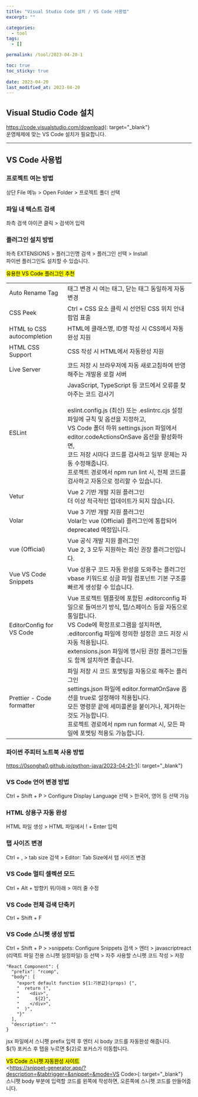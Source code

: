 ```yaml
---
title: "Visual Studio Code 설치 / VS Code 사용법"
excerpt: ""

categories:
  - tool
tags:
  - []

permalink: /tool/2023-04-20-1

toc: true
toc_sticky: true
 
date: 2023-04-20
last_modified_at: 2023-04-20
---
```


## Visual Studio Code 설치

<https://code.visualstudio.com/download>{: target="_blank"}  
운영체제에 맞는 VS Code 설치가 필요합니다.

---

## VS Code 사용법

### 프로젝트 여는 방법
상단 File 메뉴 > Open Folder > 프로젝트 폴더 선택

### 파일 내 텍스트 검색
좌측 검색 아이콘 클릭 > 검색어 입력

### 플러그인 설치 방법
좌측 EXTENSIONS > 플러그인명 검색 > 플러그인 선택 > Install  
파이썬 플러그인도 설치할 수 있습니다.

<mark>유용한 VS Code 플러그인 추천</mark>
<table class="table_2_left">
  <tbody>
    <tr>
      <td>Auto Rename Tag</td>
      <td>태그 변경 시 여는 태그, 닫는 태그 동일하게 자동 변경</td>
    </tr>
    <tr>
      <td>CSS Peek</td>
      <td>Ctrl + CSS 요소 클릭 시 선언된 CSS 위치 안내 팝업 표출</td>
    </tr>
    <tr>
      <td>HTML to CSS autocompletion</td>
      <td>HTML에 클래스명, ID명 작성 시 CSS에서 자동완성 지원</td>
    </tr>
    <tr>
      <td>HTML CSS Support</td>
      <td>CSS 작성 시 HTML에서 자동완성 지원</td>
    </tr>
    <tr>
      <td>Live Server</td>
      <td>코드 저장 시 브라우저에 자동 새로고침하여 반영해주는 개발용 로컬 서버</td>
    </tr>
    <tr>
      <td>ESLint</td>
      <td>
        JavaScript, TypeScript 등 코드에서 오류를 찾아주는 코드 검사기<br><br>
        eslint.config.js (최신) 또는 .eslintrc.cjs 설정 파일에 규칙 및 옵션을 지정하고,<br>
        VS Code 폴더 하위 settings.json 파일에서 editor.codeActionsOnSave 옵션을 활성화하면,<br>
        코드 저장 시마다 코드를 검사하고 일부 문제는 자동 수정해줍니다.<br>
        프로젝트 경로에서 npm run lint 시, 전체 코드를 검사하고 자동으로 정리할 수 있습니다.
      </td>
    </tr>
    <tr>
      <td>Vetur</td>
      <td>
        Vue 2 기반 개발 지원 플러그인<br>
        더 이상 적극적인 업데이트가 되지 않습니다.
      </td>
    </tr>
    <tr>
      <td>Volar</td>
      <td>
        Vue 3 기반 개발 지원 플러그인<br>
        Volar는 vue (Official) 플러그인에 통합되어 deprecated 예정입니다.
      </td>
    </tr>
    <tr>
      <td>vue (Official)</td>
      <td>
        Vue 공식 개발 지원 플러그인<br>
        Vue 2, 3 모두 지원하는 최신 권장 플러그인입니다.
      </td>
    </tr>
    <tr>
      <td>Vue VS Code Snippets</td>
      <td>
        Vue 상용구 코드 자동 완성을 도와주는 플러그인<br>
        vbase 키워드로 싱글 파일 컴포넌트 기본 구조를 빠르게 생성할 수 있습니다.
      </td>
    </tr>
    <tr>
      <td>EditorConfig for VS Code</td>
      <td>
        Vue 프로젝트 템플릿에 포함된 .editorconfig 파일으로 들여쓰기 방식, 탭/스페이스 등을 자동으로 통일합니다.<br>
        VS Code에 확장프로그램을 설치하면, .editorconfig 파일에 정의한 설정은 코드 저장 시 자동 적용됩니다.<br>
        extensions.json 파일에 명시된 권장 플러그인들도 함께 설치하면 좋습니다.
      </td>
    </tr>
    <tr>
      <td>Prettier - Code formatter</td>
      <td>
        파일 저장 시 코드 포맷팅을 자동으로 해주는 플러그인<br>
        settings.json 파일에 editor.formatOnSave 옵션을 true로 설정해야 적용됩니다.<br>
        모든 명령문 끝에 세미콜론을 붙이거나, 제거하는 것도 가능합니다.<br>
        프로젝트 경로에서 npm run format 시, 모든 파일에 포멧팅 적용도 가능합니다.
      </td>
    </tr>
  </tbody>
</table>

### 파이썬 주피터 노트북 사용 방법
<https://0songha0.github.io/python-java/2023-04-21-1>{: target="_blank"}

### VS Code 언어 변경 방법
Ctrl + Shift + P > Configure Display Language 선택 > 한국어, 영어 등 선택 가능

### HTML 상용구 자동 완성
HTML 파일 생성 > HTML 파일에서 ! + Enter 입력

### 탭 사이즈 변경
Ctrl + , > tab size 검색 > Editor: Tab Size에서 탭 사이즈 변경

### VS Code 멀티 셀렉션 모드
Ctrl + Alt + 방향키 위/아래 > 여러 줄 수정

### VS Code 전체 검색 단축키
Ctrl + Shift + F

### VS Code 스니펫 생성 방법
Ctrl + Shift + P > >snippets: Configure Snippets 검색 > 엔터 > javascriptreact (리액트 파일 전용 스니펫 설정파일) 등 선택 > 자주 사용할 스니펫 코드 작성 > 저장
```
"React Component": {
  "prefix": "rcomp",
  "body": [
    "export default function ${1:기본값}(props) {",
    "  return (",
    "    <div>",
    "      ${2}",
    "    </div>",
    "  )",
    "}"
  ],
  "description": ""
}
```
jsx 파일에서 스니펫 prefix 입력 후 엔터 시 body 코드를 자동완성 해줍니다.  
${1} 포커스 후 탭을 누르면 ${2}로 포커스가 이동합니다.

<mark>VS Code 스니펫 자동완성 사이트</mark>  
<https://snippet-generator.app/?description=&tabtrigger=&snippet=&mode=VS Code>{: target="_blank"}  
스니펫 body 부분에 입력할 코드를 왼쪽에 작성하면, 오른쪽에 스니펫 코드를 만들어줍니다.
